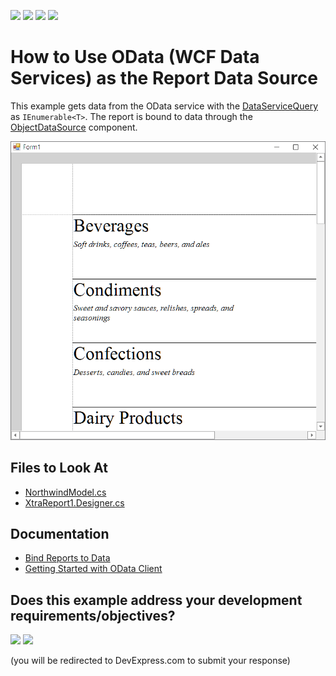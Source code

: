 <!-- default badges list -->
![](https://img.shields.io/endpoint?url=https://codecentral.devexpress.com/api/v1/VersionRange/128603954/22.2.3%2B)
[![](https://img.shields.io/badge/Open_in_DevExpress_Support_Center-FF7200?style=flat-square&logo=DevExpress&logoColor=white)](https://supportcenter.devexpress.com/ticket/details/T264297)
[![](https://img.shields.io/badge/📖_How_to_use_DevExpress_Examples-e9f6fc?style=flat-square)](https://docs.devexpress.com/GeneralInformation/403183)
[![](https://img.shields.io/badge/💬_Leave_Feedback-feecdd?style=flat-square)](#does-this-example-address-your-development-requirementsobjectives)
<!-- default badges end -->
# How to Use OData (WCF Data Services) as the Report Data Source

This example gets data from the OData service with the [DataServiceQuery](https://docs.microsoft.com/en-us/dotnet/api/system.data.services.client.dataservicequery) as `IEnumerable<T>`. The report is bound to data through the [ObjectDataSource](https://docs.devexpress.com/CoreLibraries/DevExpress.DataAccess.ObjectBinding.ObjectDataSource) component.

![Report Bound to OData (WCF Data Services)](Images/screenshot.png)

## Files to Look At

* [NorthwindModel.cs](./CS/NorthwindModel.cs)
* [XtraReport1.Designer.cs](./CS/XtraReport1.Designer.cs)

## Documentation

- [Bind Reports to Data](https://docs.devexpress.com/XtraReports/15034/detailed-guide-to-devexpress-reporting/bind-reports-to-data)
- [Getting Started with OData Client](https://docs.microsoft.com/en-us/odata/client/getting-started)





<!-- feedback -->
## Does this example address your development requirements/objectives?

[<img src="https://www.devexpress.com/support/examples/i/yes-button.svg"/>](https://www.devexpress.com/support/examples/survey.xml?utm_source=github&utm_campaign=reporting-winforms-use-odata-wcf-data-services&~~~was_helpful=yes) [<img src="https://www.devexpress.com/support/examples/i/no-button.svg"/>](https://www.devexpress.com/support/examples/survey.xml?utm_source=github&utm_campaign=reporting-winforms-use-odata-wcf-data-services&~~~was_helpful=no)

(you will be redirected to DevExpress.com to submit your response)
<!-- feedback end -->
